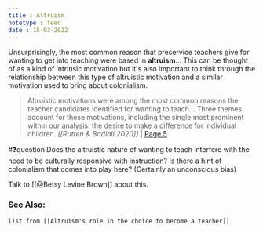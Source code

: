```yaml
---
title : Altruism
notetype : feed
date : 15-03-2022
---
```

Unsurprisingly, the most common reason that preservice teachers give for wanting to get into teaching were based in **altruism**... This can be thought of as a kind of intrinsic motivation but it's also important to think through the relationship between this type of altruistic motivation and a similar motivation used to bring about colonialism. 

> Altruistic motivations were among the most common reasons the teacher candidates identified for wanting to teach... Three themes account for these motivations, including the single most prominent within our analysis: the desire to make a difference for individual children.
<cite>[[Rutten & Badiali 2020]]</cite> | [Page 5](highlights://Rutten%20&%20Badiali%202020#page=5)

#❓question Does the altruistic nature of wanting to teach interfere with the need to be culturally responsive with instruction? Is there a hint of colonialism that comes into play here? (Certainly an unconscious bias)

Talk to [[@Betsy Levine Brown]] about this. 

### See Also:
```dataview
list from [[Altruism's role in the choice to become a teacher]]
```